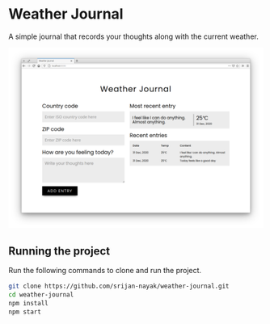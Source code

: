 # Weather Journal

A simple journal that records your thoughts along with the current weather.

![Weather Journal](screenshots/weather-journal.png)

## Running the project

Run the following commands to clone and run the project.

```sh
git clone https://github.com/srijan-nayak/weather-journal.git
cd weather-journal
npm install
npm start
```
